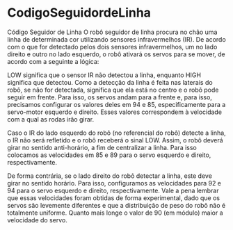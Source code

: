 # CodigoSeguidordeLinha
Código Seguidor de Linha
O robô seguidor de linha procura no chão uma linha de determinada cor utilizando sensores infravermelhos (IR). De acordo com o que for detectado pelos dois sensores infravermelhos, um no lado direito e outro no lado esquerdo, o robô ativará os servos para se mover, de acordo com a seguinte a lógica:  

LOW significa que o sensor IR não detectou a linha, enquanto HIGH significa que detectou. Como a detecção da linha é feita nas laterais do robô, se não for detectada, significa que ela está no centro e o robô pode seguir em frente. Para isso, os servos andam para a frente e, para isso, precisamos configurar os valores deles em 94 e 85, especificamente para a servo-motor esquerdo e direito. Esses valores correspondem à velocidade com a qual as rodas irão girar. 
 
Caso o IR do lado esquerdo do robô (no referencial do robô) detecte a linha, o IR não será refletido e o robô receberá o sinal LOW. Assim, o robô deverá girar no sentido anti-horário, a fim de centralizar a linha. Para isso colocamos as velocidades em 85 e 89 para o servo esquerdo e direito, respectivamente.  
 
De forma contrária, se o lado direito do robô detectar a linha, este deve girar no sentido horário. Para isso, configuramos as velocidades para 92 e 94 para o servo esquerdo e direito, respectivamente. Vale a pena lembrar que essas velocidades foram obtidas de forma experimental, dado que os servos são levemente diferentes e que a distribuição de peso do robô não é totalmente uniforme. Quanto mais longe o valor de 90 (em módulo) maior a velocidade do servo. 
